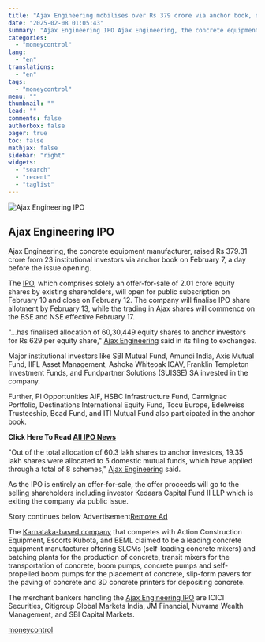 ```yaml
---
title: "Ajax Engineering mobilises over Rs 379 crore via anchor book, of Rs 1,269-crore IPO"
date: "2025-02-08 01:05:43"
summary: "Ajax Engineering IPO Ajax Engineering, the concrete equipment manufacturer, raised Rs 379.31 crore from 23 institutional investors via anchor book on February 7, a day before the issue opening.The IPO, which comprises solely an offer-for-sale of 2.01 crore equity shares by existing shareholders, will open for public subscription on February..."
categories:
  - "moneycontrol"
lang:
  - "en"
translations:
  - "en"
tags:
  - "moneycontrol"
menu: ""
thumbnail: ""
lead: ""
comments: false
authorbox: false
pager: true
toc: false
mathjax: false
sidebar: "right"
widgets:
  - "search"
  - "recent"
  - "taglist"
---
```


![Ajax Engineering IPO](//stat1.moneycontrol.com/mcnews//images/grey_bg.gif "Ajax Engineering IPO")

Ajax Engineering IPO
--------------------

 

Ajax Engineering, the concrete equipment manufacturer, raised Rs 379.31 crore from 23 institutional investors via anchor book on February 7, a day before the issue opening.

The [IPO](https://www.moneycontrol.com/ipo/ajax-engineering-ltd-ael08-ipodetail), which comprises solely an offer-for-sale of 2.01 crore equity shares by existing shareholders, will open for public subscription on February 10 and close on February 12. The company will finalise IPO share allotment by February 13, while the trading in Ajax shares will commence on the BSE and NSE effective February 17.

"...has finalised allocation of 60,30,449 equity shares to anchor investors for Rs 629 per equity share," [Ajax Engineering](https://www.moneycontrol.com/ipo/ajax-engineering-ltd-ael08-ipodetail) said in its filing to exchanges.

Major institutional investors like SBI Mutual Fund, Amundi India, Axis Mutual Fund, IIFL Asset Management, Ashoka Whiteoak ICAV, Franklin Templeton Investment Funds, and Fundpartner Solutions (SUISSE) SA invested in the company.

Further, PI Opportunities AIF, HSBC Infrastructure Fund, Carmignac Portfolio, Destinations International Equity Fund, Tocu Europe, Edelweiss Trusteeship, Bcad Fund, and ITI Mutual Fund also participated in the anchor book.

**Click Here To Read [All IPO News](https://www.moneycontrol.com/ipo)**

"Out of the total allocation of 60.3 lakh shares to anchor investors, 19.35 lakh shares were allocated to 5 domestic mutual funds, which have applied through a total of 8 schemes," [Ajax Engineering](https://www.moneycontrol.com/ipo/ajax-engineering-ltd-ael08-ipodetail) said.

As the IPO is entirely an offer-for-sale, the offer proceeds will go to the selling shareholders including investor Kedaara Capital Fund II LLP which is exiting the company via public issue.

Story continues below Advertisement[Remove Ad](https://www.moneycontrol.com/promos/pro.php)

The [Karnataka-based company](https://www.moneycontrol.com/ipo/ajax-engineering-ltd-ael08-ipodetail) that competes with Action Construction Equipment, Escorts Kubota, and BEML claimed to be a leading concrete equipment manufacturer offering SLCMs (self-loading concrete mixers) and batching plants for the production of concrete, transit mixers for the transportation of concrete, boom pumps, concrete pumps and self-propelled boom pumps for the placement of concrete, slip-form pavers for the paving of concrete and 3D concrete printers for depositing concrete.

The merchant bankers handling the [Ajax Engineering IPO](https://www.moneycontrol.com/ipo/ajax-engineering-ltd-ael08-ipodetail) are ICICI Securities, Citigroup Global Markets India, JM Financial, Nuvama Wealth Management, and SBI Capital Markets.

[moneycontrol](https://www.moneycontrol.com/news/business/ipo/ajax-engineering-mobilises-over-rs-379-crore-via-anchor-book-of-rs-1-269-crore-ipo-12934101.html)
